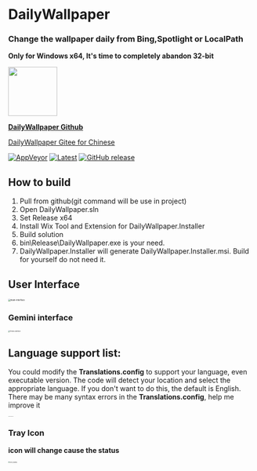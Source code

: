 # DailyWallpaper
### Change the wallpaper daily from Bing,Spotlight or LocalPath
**Only for Windows x64, It's time to completely abandon 32-bit**

<img src="https://user-images.githubusercontent.com/42594123/123645736-289d0480-d859-11eb-80f3-8e1094bc29fd.png" width="100">  

**[DailyWallpaper Github](https://github.com/uvery9/DailyWallpaper)**

[DailyWallpaper Gitee for Chinese](https://gitee.com/imtvip/DailyWallpaper)

[![AppVeyor](https://img.shields.io/appveyor/build/uvery9/dailywallpaper)](https://ci.appveyor.com/project/uvery9/dailywallpaper) 
[![Latest](https://img.shields.io/badge/Click-Download_Latest-important)](https://ci.appveyor.com/project/uvery9/dailywallpaper/build/artifacts)
[![GitHub release](https://img.shields.io/github/v/release/uvery9/DailyWallpaperUI?style=plastic)](https://github.com/uvery9/DailyWallpaper/releases/latest)

## How to build
1. Pull from github(git command will be use in project)
2. Open DailyWallpaper.sln
3. Set Release x64
4. Install Wix Tool and Extension for DailyWallpaper.Installer
5. Build solution
6. bin\Release\DailyWallpaper.exe is your need.
7. DailyWallpaper.Installer will generate DailyWallpaper.Installer.msi. Build for yourself do not need it.

## User Interface

<img src="https://user-images.githubusercontent.com/42594123/124537354-516e5c80-de4c-11eb-8c59-35a3e8878c44.png" alt="main-interface" style="zoom: 30%;" />

### Gemini interface
<img src="https://user-images.githubusercontent.com/42594123/125038373-eb8e0900-e0c7-11eb-8da4-1847ececd730.png" alt="Gemini-interface" style="zoom: 20%;" />


## Language support list: 
You could modify the **Translations.config** to support your language,  even executable version.
The code will detect your location and select the appropriate language. If you don't want to do this, the default is English.
There may be many syntax errors in the **Translations.config**, help me improve it

<img src="https://user-images.githubusercontent.com/42594123/123509339-71ad5700-d6a7-11eb-9eb4-1a56aebdd3fe.png" alt="main-interface_en" style="zoom: 8%;" />

### Tray Icon
**icon will change cause the status**

<img src="https://user-images.githubusercontent.com/42594123/123614575-0d210200-d837-11eb-8c4f-f9d960bee1e8.png" alt="icon_status" style="zoom: 20%;" />













